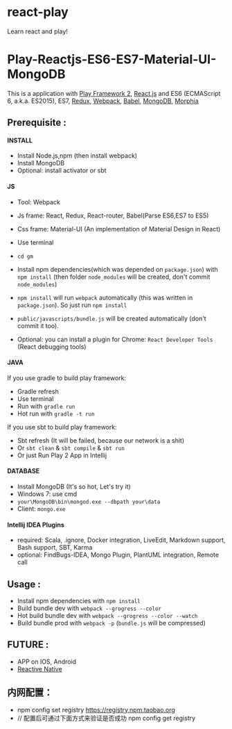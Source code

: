 # react-play
Learn react and play!

# Play-Reactjs-ES6-ES7-Material-UI-MongoDB
This is a application with [Play Framework 2](https://playframework.com/), [React.js](https://facebook.github.io/react/) and ES6 (ECMAScript 6, a.k.a. ES2015), ES7,
[Redux](http://redux.js.org/), [Webpack](http://webpack.github.io/), [Babel](https://babeljs.io/),
[MongoDB](https://www.mongodb.com/), [Morphia](https://github.com/mongodb/morphia)

## Prerequisite :
#### INSTALL
* Install Node.js,npm (then install webpack)
* Install MongoDB
* Optional: install activator or sbt

#### JS
* Tool: Webpack
* Js frame: React, Redux, React-router, Babel(Parse ES6,ES7 to ES5)
* Css frame: Material-UI (An implementation of Material Design in React)


* Use terminal
* ```cd gm```
* Install npm dependencies(which was depended on `package.json`) with ```npm install``` (then folder `node_modules` will be created, don't commit `node_modules`)
* ```npm install``` will run `webpack` automatically (this was written in `package.json`). So just run ```npm install```
* `public/javascripts/bundle.js` will be created automatically (don't commit it too).
* Optional: you can install a plugin for Chrome: `React Developer Tools` (React debugging tools)

#### JAVA

If you use gradle to build play framework:
* Gradle refresh
* Use terminal
* Run with ```gradle run```
* Hot run with ```gradle -t run```

If you use sbt to build play framework:
* Sbt refresh (It will be failed, because our network is a shit)
* Or ```sbt clean``` & ```sbt compile``` & ```sbt run```
* Or just Run Play 2 App in Intellij

#### DATABASE
* Install MongoDB (It's so hot, Let's try it)
* Windows 7: use cmd
* ```your\MongoDB\bin\mongod.exe --dbpath your\data```
* Client: ```mongo.exe```

#### Intellij IDEA Plugins
* required: Scala, .ignore, Docker integration, LiveEdit, Markdown support, Bash support, SBT, Karma
* optional: FindBugs-IDEA, Mongo Plugin, PlantUML integration, Remote call

## Usage :
* Install npm dependencies with ```npm install```
* Build bundle dev with ```webpack --grogress --color```
* Hot build bundle dev with ```webpack --grogress --color --watch```
* Build bundle prod with ```webpack -p``` (`bundle.js` will be compressed)


## FUTURE :
* APP on IOS, Android
* [Reactive Native](https://facebook.github.io/react-native/)

## 内网配置：
* npm config set registry https://registry.npm.taobao.org
* // 配置后可通过下面方式来验证是否成功 npm config get registry